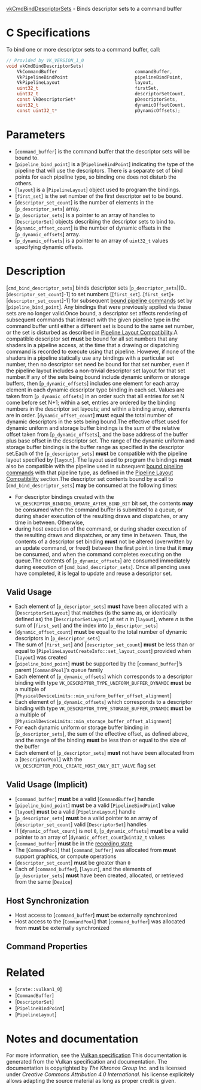 [vkCmdBindDescriptorSets](https://www.khronos.org/registry/vulkan/specs/1.3-extensions/man/html/vkCmdBindDescriptorSets.html) - Binds descriptor sets to a command buffer

# C Specifications
To bind one or more descriptor sets to a command buffer, call:
```c
// Provided by VK_VERSION_1_0
void vkCmdBindDescriptorSets(
    VkCommandBuffer                             commandBuffer,
    VkPipelineBindPoint                         pipelineBindPoint,
    VkPipelineLayout                            layout,
    uint32_t                                    firstSet,
    uint32_t                                    descriptorSetCount,
    const VkDescriptorSet*                      pDescriptorSets,
    uint32_t                                    dynamicOffsetCount,
    const uint32_t*                             pDynamicOffsets);
```

# Parameters
- [`command_buffer`] is the command buffer that the descriptor sets will be bound to.
- [`pipeline_bind_point`] is a [`PipelineBindPoint`] indicating the type of the pipeline that will use the descriptors. There is a separate set of bind points for each pipeline type, so binding one does not disturb the others.
- [`layout`] is a [`PipelineLayout`] object used to program the bindings.
- [`first_set`] is the set number of the first descriptor set to be bound.
- [`descriptor_set_count`] is the number of elements in the [`p_descriptor_sets`] array.
- [`p_descriptor_sets`] is a pointer to an array of handles to [`DescriptorSet`] objects describing the descriptor sets to bind to.
- [`dynamic_offset_count`] is the number of dynamic offsets in the [`p_dynamic_offsets`] array.
- [`p_dynamic_offsets`] is a pointer to an array of `uint32_t` values specifying dynamic offsets.

# Description
[`cmd_bind_descriptor_sets`] binds descriptor sets
[`p_descriptor_sets`][0..[`descriptor_set_count`]-1] to set numbers
[[`first_set`]..[`first_set`]+[`descriptor_set_count`]-1] for subsequent
[bound pipeline commands](https://www.khronos.org/registry/vulkan/specs/1.3-extensions/html/vkspec.html#pipeline-bindpoint-commands) set by
[`pipeline_bind_point`].
Any bindings that were previously applied via these sets are no longer
valid.Once bound, a descriptor set affects rendering of subsequent commands that
interact with the given pipeline type in the command buffer until either a
different set is bound to the same set number, or the set is disturbed as
described in [Pipeline Layout
Compatibility](https://www.khronos.org/registry/vulkan/specs/1.3-extensions/html/vkspec.html#descriptorsets-compatibility).A compatible descriptor set  **must**  be bound for all set numbers that any
shaders in a pipeline access, at the time that a drawing or dispatching
command is recorded to execute using that pipeline.
However, if none of the shaders in a pipeline statically use any bindings
with a particular set number, then no descriptor set need be bound for that
set number, even if the pipeline layout includes a non-trivial descriptor
set layout for that set number.If any of the sets being bound include dynamic uniform or storage buffers,
then [`p_dynamic_offsets`] includes one element for each array element in
each dynamic descriptor type binding in each set.
Values are taken from [`p_dynamic_offsets`] in an order such that all
entries for set N come before set N+1; within a set, entries are ordered by
the binding numbers in the descriptor set layouts; and within a binding
array, elements are in order.
[`dynamic_offset_count`] **must**  equal the total number of dynamic descriptors
in the sets being bound.The effective offset used for dynamic uniform and storage buffer bindings is
the sum of the relative offset taken from [`p_dynamic_offsets`], and the
base address of the buffer plus base offset in the descriptor set.
The range of the dynamic uniform and storage buffer bindings is the buffer
range as specified in the descriptor set.Each of the [`p_descriptor_sets`] **must**  be compatible with the pipeline
layout specified by [`layout`].
The layout used to program the bindings  **must**  also be compatible with the
pipeline used in subsequent [bound pipeline
commands](https://www.khronos.org/registry/vulkan/specs/1.3-extensions/html/vkspec.html#pipeline-bindpoint-commands) with that pipeline type, as defined in the
[Pipeline Layout Compatibility](https://www.khronos.org/registry/vulkan/specs/1.3-extensions/html/vkspec.html#descriptorsets-compatibility) section.The descriptor set contents bound by a call to [`cmd_bind_descriptor_sets`] **may**  be consumed at the following times:
- For descriptor bindings created with the `VK_DESCRIPTOR_BINDING_UPDATE_AFTER_BIND_BIT` bit set, the contents  **may**  be consumed when the command buffer is submitted to a queue, or during shader execution of the resulting draws and dispatches, or any time in between. Otherwise,
- during host execution of the command, or during shader execution of the resulting draws and dispatches, or any time in between.
Thus, the contents of a descriptor set binding  **must**  not be altered
(overwritten by an update command, or freed) between the first point in time
that it  **may**  be consumed, and when the command completes executing on the
queue.The contents of [`p_dynamic_offsets`] are consumed immediately during
execution of [`cmd_bind_descriptor_sets`].
Once all pending uses have completed, it is legal to update and reuse a
descriptor set.
## Valid Usage
-    Each element of [`p_descriptor_sets`] **must**  have been allocated with a [`DescriptorSetLayout`] that matches (is the same as, or identically defined as) the [`DescriptorSetLayout`] at set *n* in [`layout`], where *n* is the sum of [`first_set`] and the index into [`p_descriptor_sets`]
-  [`dynamic_offset_count`] **must**  be equal to the total number of dynamic descriptors in [`p_descriptor_sets`]
-    The sum of [`first_set`] and [`descriptor_set_count`] **must**  be less than or equal to [`PipelineLayoutCreateInfo::set_layout_count`] provided when [`layout`] was created
-  [`pipeline_bind_point`] **must**  be supported by the [`command_buffer`]’s parent [`CommandPool`]’s queue family
-    Each element of [`p_dynamic_offsets`] which corresponds to a descriptor binding with type `VK_DESCRIPTOR_TYPE_UNIFORM_BUFFER_DYNAMIC` **must**  be a multiple of [`PhysicalDeviceLimits::min_uniform_buffer_offset_alignment`]
-    Each element of [`p_dynamic_offsets`] which corresponds to a descriptor binding with type `VK_DESCRIPTOR_TYPE_STORAGE_BUFFER_DYNAMIC` **must**  be a multiple of [`PhysicalDeviceLimits::min_storage_buffer_offset_alignment`]
-    For each dynamic uniform or storage buffer binding in [`p_descriptor_sets`], the sum of the effective offset, as defined above, and the range of the binding  **must**  be less than or equal to the size of the buffer
-    Each element of [`p_descriptor_sets`] **must**  not have been allocated from a [`DescriptorPool`] with the `VK_DESCRIPTOR_POOL_CREATE_HOST_ONLY_BIT_VALVE` flag set

## Valid Usage (Implicit)
-  [`command_buffer`] **must**  be a valid [`CommandBuffer`] handle
-  [`pipeline_bind_point`] **must**  be a valid [`PipelineBindPoint`] value
-  [`layout`] **must**  be a valid [`PipelineLayout`] handle
-  [`p_descriptor_sets`] **must**  be a valid pointer to an array of [`descriptor_set_count`] valid [`DescriptorSet`] handles
-    If [`dynamic_offset_count`] is not `0`, [`p_dynamic_offsets`] **must**  be a valid pointer to an array of [`dynamic_offset_count`]`uint32_t` values
-  [`command_buffer`] **must**  be in the [recording state]()
-    The [`CommandPool`] that [`command_buffer`] was allocated from  **must**  support graphics, or compute operations
-  [`descriptor_set_count`] **must**  be greater than `0`
-    Each of [`command_buffer`], [`layout`], and the elements of [`p_descriptor_sets`] **must**  have been created, allocated, or retrieved from the same [`Device`]

## Host Synchronization
- Host access to [`command_buffer`] **must**  be externally synchronized
- Host access to the [`CommandPool`] that [`command_buffer`] was allocated from  **must**  be externally synchronized

## Command Properties

# Related
- [`crate::vulkan1_0`]
- [`CommandBuffer`]
- [`DescriptorSet`]
- [`PipelineBindPoint`]
- [`PipelineLayout`]

# Notes and documentation
For more information, see the [Vulkan specification](https://www.khronos.org/registry/vulkan/specs/1.3-extensions/html/vkspec.html)
This documentation is generated from the Vulkan specification and documentation.
The documentation is copyrighted by *The Khronos Group Inc.* and is licensed under *Creative Commons Attribution 4.0 International*.
his license explicitely allows adapting the source material as long as proper credit is given.
        